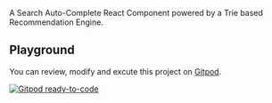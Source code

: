 A Search Auto-Complete React Component powered by a Trie based Recommendation Engine.

## Playground
You can review, modify and excute this project on [Gitpod](https://www.gitpod.io/).


[![Gitpod ready-to-code](https://img.shields.io/badge/Gitpod-ready--to--code-blue?logo=gitpod)](https://gitpod.io/#https://github.com/hinaaman/react-trie-autocomplete)
